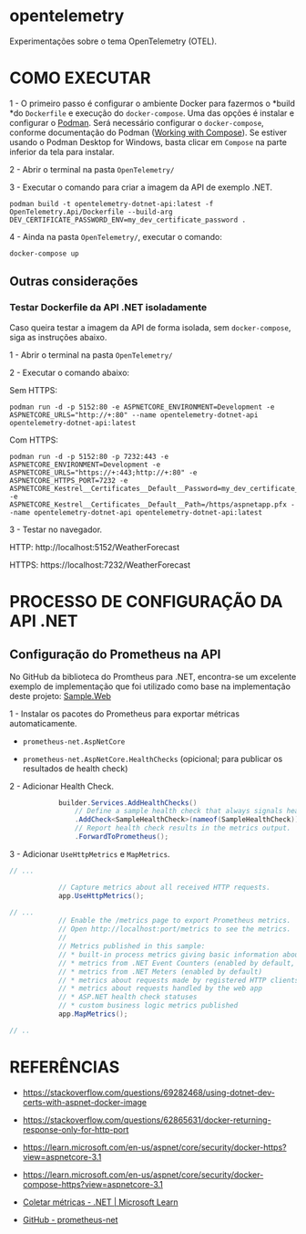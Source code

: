 # opentelemetry

Experimentações sobre o tema OpenTelemetry (OTEL).



# COMO EXECUTAR

1 - O primeiro passo é configurar o ambiente Docker para fazermos o *build *do `Dockerfile` e execução do `docker-compose`. Uma das opções é instalar e configurar o [Podman](https://podman.io/). Será necessário configurar o `docker-compose`, conforme documentação do Podman ([Working with Compose](https://podman-desktop.io/docs/compose)). Se estiver usando o Podman Desktop for Windows, basta clicar em `Compose` na parte inferior da tela para instalar.

2 - Abrir o terminal na pasta `OpenTelemetry/`

3 - Executar o comando para criar a imagem da API de exemplo .NET.

```shell
podman build -t opentelemetry-dotnet-api:latest -f OpenTelemetry.Api/Dockerfile --build-arg DEV_CERTIFICATE_PASSWORD_ENV=my_dev_certificate_password .
```

4 - Ainda na pasta `OpenTelemetry/`, executar o comando:

```shell
docker-compose up
```



## Outras considerações

### Testar Dockerfile da API .NET isoladamente

Caso queira testar a imagem da API de forma isolada, sem `docker-compose`, siga as instruções abaixo.

1 - Abrir o terminal na pasta `OpenTelemetry/`

2 - Executar o comando abaixo:

Sem HTTPS:

```shell
podman run -d -p 5152:80 -e ASPNETCORE_ENVIRONMENT=Development -e ASPNETCORE_URLS="http://+:80" --name opentelemetry-dotnet-api opentelemetry-dotnet-api:latest
```

Com HTTPS:

```shell
podman run -d -p 5152:80 -p 7232:443 -e ASPNETCORE_ENVIRONMENT=Development -e ASPNETCORE_URLS="https://+:443;http://+:80" -e ASPNETCORE_HTTPS_PORT=7232 -e ASPNETCORE_Kestrel__Certificates__Default__Password=my_dev_certificate_password -e ASPNETCORE_Kestrel__Certificates__Default__Path=/https/aspnetapp.pfx --name opentelemetry-dotnet-api opentelemetry-dotnet-api:latest
```



3 - Testar no navegador.

HTTP: http://localhost:5152/WeatherForecast

HTTPS: https://localhost:7232/WeatherForecast



# PROCESSO DE CONFIGURAÇÃO DA API .NET



## Configuração do Prometheus na API

No GitHub da biblioteca do Promtheus para .NET, encontra-se um excelente exemplo de implementação que foi utilizado como base na implementação deste projeto: [Sample.Web](https://github.com/prometheus-net/prometheus-net/blob/master/Sample.Web/Program.cs)

1 - Instalar os pacotes do Prometheus para exportar métricas automaticamente.

- `prometheus-net.AspNetCore`

- `prometheus-net.AspNetCore.HealthChecks` (opicional; para publicar os resultados de health check)

2 - Adicionar Health Check.

```csharp
            builder.Services.AddHealthChecks()
                // Define a sample health check that always signals healthy state.
                .AddCheck<SampleHealthCheck>(nameof(SampleHealthCheck))
                // Report health check results in the metrics output.
                .ForwardToPrometheus();
```

3 - Adicionar `UseHttpMetrics` e `MapMetrics`.

```csharp
// ...

            // Capture metrics about all received HTTP requests.
            app.UseHttpMetrics();

// ...
            // Enable the /metrics page to export Prometheus metrics.
            // Open http://localhost:port/metrics to see the metrics.
            //
            // Metrics published in this sample:
            // * built-in process metrics giving basic information about the .NET runtime (enabled by default)
            // * metrics from .NET Event Counters (enabled by default, updated every 10 seconds)
            // * metrics from .NET Meters (enabled by default)
            // * metrics about requests made by registered HTTP clients
            // * metrics about requests handled by the web app
            // * ASP.NET health check statuses
            // * custom business logic metrics published
            app.MapMetrics();

// ..
```





# REFERÊNCIAS



- https://stackoverflow.com/questions/69282468/using-dotnet-dev-certs-with-aspnet-docker-image

- https://stackoverflow.com/questions/62865631/docker-returning-response-only-for-http-port

- https://learn.microsoft.com/en-us/aspnet/core/security/docker-https?view=aspnetcore-3.1

- https://learn.microsoft.com/en-us/aspnet/core/security/docker-compose-https?view=aspnetcore-3.1

- [Coletar métricas - .NET | Microsoft Learn](https://learn.microsoft.com/pt-br/dotnet/core/diagnostics/metrics-collection)

- [GitHub - prometheus-net](https://github.com/prometheus-net/prometheus-net)

